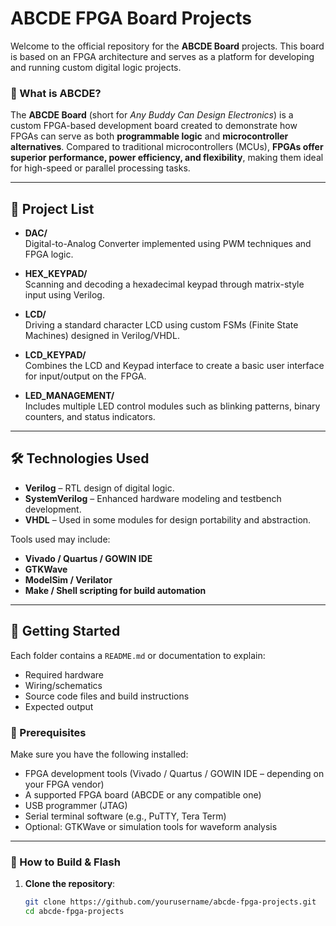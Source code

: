 # ABCDE FPGA Board Projects

Welcome to the official repository for the **ABCDE Board** projects. This board is based on an FPGA architecture and serves as a platform for developing and running custom digital logic projects.

### 🧠 What is ABCDE?

The **ABCDE Board** (short for *Any Buddy Can Design Electronics*) is a custom FPGA-based development board created to demonstrate how FPGAs can serve as both **programmable logic** and **microcontroller alternatives**. Compared to traditional microcontrollers (MCUs), **FPGAs offer superior performance, power efficiency, and flexibility**, making them ideal for high-speed or parallel processing tasks.

---

## 📁 Project List

- **DAC/**  
  Digital-to-Analog Converter implemented using PWM techniques and FPGA logic.

- **HEX_KEYPAD/**  
  Scanning and decoding a hexadecimal keypad through matrix-style input using Verilog.

- **LCD/**  
  Driving a standard character LCD using custom FSMs (Finite State Machines) designed in Verilog/VHDL.

- **LCD_KEYPAD/**  
  Combines the LCD and Keypad interface to create a basic user interface for input/output on the FPGA.

- **LED_MANAGEMENT/**  
  Includes multiple LED control modules such as blinking patterns, binary counters, and status indicators.

---

## 🛠️ Technologies Used

- **Verilog** – RTL design of digital logic.
- **SystemVerilog** – Enhanced hardware modeling and testbench development.
- **VHDL** – Used in some modules for design portability and abstraction.

Tools used may include:
- **Vivado / Quartus / GOWIN IDE**
- **GTKWave**
- **ModelSim / Verilator**
- **Make / Shell scripting for build automation**

---

## 🧪 Getting Started

Each folder contains a `README.md` or documentation to explain:
- Required hardware
- Wiring/schematics
- Source code files and build instructions
- Expected output
### 🔧 Prerequisites

Make sure you have the following installed:

- FPGA development tools (Vivado / Quartus / GOWIN IDE – depending on your FPGA vendor)
- A supported FPGA board (ABCDE or any compatible one)
- USB programmer (JTAG)
- Serial terminal software (e.g., PuTTY, Tera Term)
- Optional: GTKWave or simulation tools for waveform analysis

---

### 🚀 How to Build & Flash

1. **Clone the repository**:
   ```bash
   git clone https://github.com/yourusername/abcde-fpga-projects.git
   cd abcde-fpga-projects
